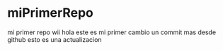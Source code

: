 # miPrimerRepo
mi primer repo wii
hola este es mi primer cambio
un commit mas desde github
esto es una actualizacion
